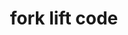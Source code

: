 ---
title: fork lift code
image: assets/images/memes/fork-lift-code.png
alt: Deranged looking guy pointing toward a board with a marker in his other hand pointing outward
---